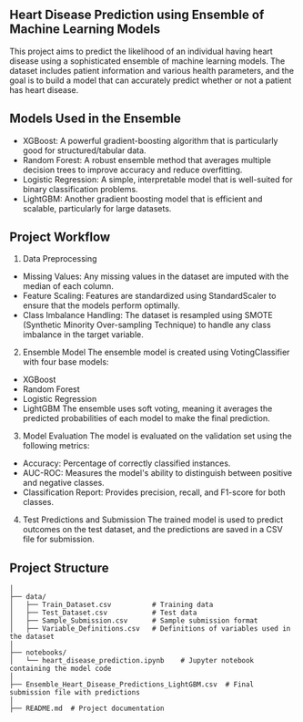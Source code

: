 ##  Heart Disease Prediction using Ensemble of Machine Learning Models
This project aims to predict the likelihood of an individual having heart disease using a sophisticated ensemble of machine learning models. The dataset includes patient information and various health parameters, and the goal is to build a model that can accurately predict whether or not a patient has heart disease.

##  Models Used in the Ensemble
- XGBoost: A powerful gradient-boosting algorithm that is particularly good for structured/tabular data.
- Random Forest: A robust ensemble method that averages multiple decision trees to improve accuracy and reduce overfitting.
- Logistic Regression: A simple, interpretable model that is well-suited for binary classification problems.
- LightGBM: Another gradient boosting model that is efficient and scalable, particularly for large datasets.

##  Project Workflow
1. Data Preprocessing
- Missing Values: Any missing values in the dataset are imputed with the median of each column.
- Feature Scaling: Features are standardized using StandardScaler to ensure that the models perform optimally.
- Class Imbalance Handling: The dataset is resampled using SMOTE (Synthetic Minority Over-sampling Technique) to handle any class imbalance in the target variable.
2. Ensemble Model
The ensemble model is created using VotingClassifier with four base models:

- XGBoost
- Random Forest
- Logistic Regression
- LightGBM
The ensemble uses soft voting, meaning it averages the predicted probabilities of each model to make the final prediction.

3. Model Evaluation
The model is evaluated on the validation set using the following metrics:
- Accuracy: Percentage of correctly classified instances.
- AUC-ROC: Measures the model's ability to distinguish between positive and negative classes.
- Classification Report: Provides precision, recall, and F1-score for both classes.

4. Test Predictions and Submission
The trained model is used to predict outcomes on the test dataset, and the predictions are saved in a CSV file for submission.

##  Project Structure
```heart-disease-prediction/
│
├── data/
│   ├── Train_Dataset.csv          # Training data
│   ├── Test_Dataset.csv           # Test data
│   ├── Sample_Submission.csv      # Sample submission format
│   ├── Variable_Definitions.csv   # Definitions of variables used in the dataset
│
├── notebooks/
│   └── heart_disease_prediction.ipynb    # Jupyter notebook containing the model code
│
├── Ensemble_Heart_Disease_Predictions_LightGBM.csv  # Final submission file with predictions
│
├── README.md  # Project documentation
